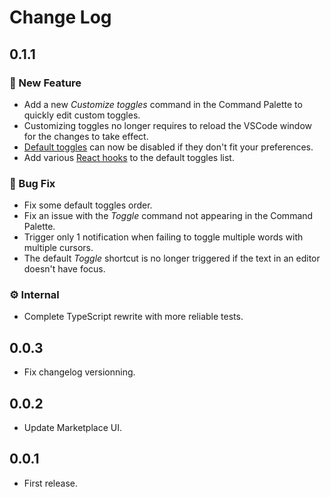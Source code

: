 # Change Log

## 0.1.1

### 🚀 New Feature

- Add a new _Customize toggles_ command in the Command Palette to quickly edit custom toggles.
- Customizing toggles no longer requires to reload the VSCode window for the changes to take effect.
- [Default toggles](https://raw.githubusercontent.com/HiDeoo/toggler-vscode/master/src/defaults.json) can now be disabled if they don't fit your preferences.
- Add various [React hooks](https://reactjs.org/docs/hooks-reference.html) to the default toggles list.

### 🐛 Bug Fix

- Fix some default toggles order.
- Fix an issue with the _Toggle_ command not appearing in the Command Palette.
- Trigger only 1 notification when failing to toggle multiple words with multiple cursors.
- The default _Toggle_ shortcut is no longer triggered if the text in an editor doesn't have focus.

### ⚙️ Internal

- Complete TypeScript rewrite with more reliable tests.

## 0.0.3

- Fix changelog versionning.

## 0.0.2

- Update Marketplace UI.

## 0.0.1

- First release.
